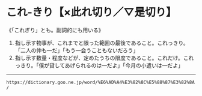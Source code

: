 # これ‐きり【×此れ切り／▽是切り】

《「これぎり」とも。副詞的にも用いる》

1. 指し示す物事が、これまでと限った範囲の最後であること。これっきり。「二人の仲も―だ」「もう―会うこともないだろう」
2. 指し示す数量・程度などが、定めたうちの限度であること。これだけ。これっきり。「僕が貸してあげられるのは―だよ」「今月の小遣いは―だよ」

---
`https://dictionary.goo.ne.jp/word/%E6%AD%A4%E3%82%8C%E5%88%87%E3%82%8A/`